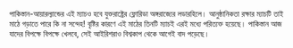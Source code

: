 পাকিস্তান-আয়ারল্যান্ডের এই ম্যাচও হবে যুক্তরাষ্ট্রের ফ্লোরিডা অঙ্গরাজ্যের লডারহিলে। আনুষ্ঠানিকতা রক্ষার ম্যাচটি তাই মাঠে গড়াতে পারে কি না সন্দেহ! বৃষ্টির কারণে এই মাঠের তিনটি ম্যাচই এরই মধ্যে পরিত্যক্ত হয়েছে। পাকিস্তান আজ যাদের বিপক্ষে বিপক্ষে খেলবে, সেই আইরিশরাও বিশ্বকাপ থেকে আগেই বাদ পড়েছে।
